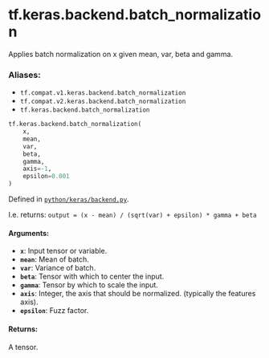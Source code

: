 <div itemscope itemtype="http://developers.google.com/ReferenceObject">
<meta itemprop="name" content="tf.keras.backend.batch_normalization" />
<meta itemprop="path" content="Stable" />
</div>

# tf.keras.backend.batch_normalization

Applies batch normalization on x given mean, var, beta and gamma.

### Aliases:

* `tf.compat.v1.keras.backend.batch_normalization`
* `tf.compat.v2.keras.backend.batch_normalization`
* `tf.keras.backend.batch_normalization`

``` python
tf.keras.backend.batch_normalization(
    x,
    mean,
    var,
    beta,
    gamma,
    axis=-1,
    epsilon=0.001
)
```



Defined in [`python/keras/backend.py`](/code/stable/tensorflow/python/keras/backend.py).

<!-- Placeholder for "Used in" -->

I.e. returns:
`output = (x - mean) / (sqrt(var) + epsilon) * gamma + beta`

#### Arguments:


* <b>`x`</b>: Input tensor or variable.
* <b>`mean`</b>: Mean of batch.
* <b>`var`</b>: Variance of batch.
* <b>`beta`</b>: Tensor with which to center the input.
* <b>`gamma`</b>: Tensor by which to scale the input.
* <b>`axis`</b>: Integer, the axis that should be normalized.
    (typically the features axis).
* <b>`epsilon`</b>: Fuzz factor.


#### Returns:

A tensor.
